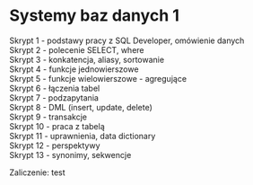 # Systemy baz danych 1

Skrypt 1 - podstawy pracy z SQL Developer, omówienie danych<br>
Skrypt 2 - polecenie SELECT, where<br>
Skrypt 3 - konkatencja, aliasy, sortowanie<br>
Skrypt 4 - funkcje jednowierszowe<br>
Skrypt 5 - funkcje wielowierszowe - agregujące<br>
Skrypt 6 - łączenia tabel<br>
Skrypt 7 - podzapytania<br>
Skrypt 8 - DML (insert, update, delete)<br>
Skrypt 9 - transakcje<br>
Skrypt 10 - praca z tabelą<br>
Skrypt 11 - uprawnienia, data dictionary<br>
Skrypt 12 - perspektywy<br>
Skrypt 13 - synonimy, sekwencje<br>

Zaliczenie: test
